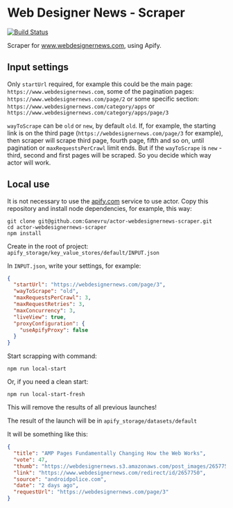 # Web Designer News - Scraper

[![Build Status](https://travis-ci.com/Ganevru/actor-webdesignernews-scraper.svg?branch=master)](https://travis-ci.com/Ganevru/actor-webdesignernews-scraper)

Scraper for www.webdesignernews.com, using Apify.

## Input settings

Only `startUrl` required, for example this could be the main page: `https://www.webdesignernews.com`, some of the pagination pages: `https://www.webdesignernews.com/page/2` or some specific section: `https://www.webdesignernews.com/category/apps` or `https://www.webdesignernews.com/category/apps/page/3`

`wayToScrape` can be `old` or `new`, by default `old`. If, for example, the starting link is on the third page (`https://webdesignernews.com/page/3` for example), then scraper will scrape third page, fourth page, fifth and so on, until pagination or `maxRequestsPerCrawl` limit ends. But if the `wayToScrape` is `new` - third, second and first pages will be scraped. So you decide which way actor will work.

## Local use

It is not necessary to use the [apify.com](https://apify.com) service to use actor. Copy this repository and install node dependencies, for example, this way:

```
git clone git@github.com:Ganevru/actor-webdesignernews-scraper.git
cd actor-webdesignernews-scraper
npm install
```

Create in the root of project: `apify_storage/key_value_stores/default/INPUT.json`

In `INPUT.json`, write your settings, for example:

```json
{
  "startUrl": "https://webdesignernews.com/page/3",
  "wayToScrape": "old",
  "maxRequestsPerCrawl": 3,
  "maxRequestRetries": 3,
  "maxConcurrency": 3,
  "liveView": true,
  "proxyConfiguration": {
    "useApifyProxy": false
  }
}
```

Start scrapping with command:

```
npm run local-start
```

Or, if you need a clean start:

```
npm run local-start-fresh
```

This will remove the results of all previous launches!

The result of the launch will be in `apify_storage/datasets/default`

It will be something like this:

```json
{
  "title": "AMP Pages Fundamentally Changing How the Web Works",
  "vote": 47,
  "thumb": "https://webdesignernews.s3.amazonaws.com/post_images/2657750/vlcsnap-2019-04-17-00h58m00s057-728x407-1d95-140x112.jpg",
  "link": "https://www.webdesignernews.com/redirect/id/2657750",
  "source": "androidpolice.com",
  "date": "2 days ago",
  "requestUrl": "https://webdesignernews.com/page/3"
}
```
